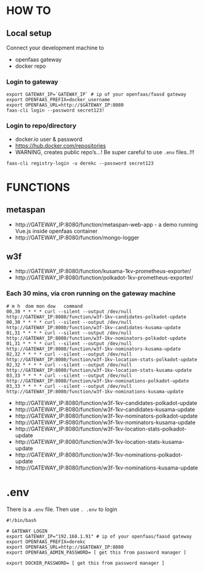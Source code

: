 
# HOW TO

## Local setup

Connect your development machine to 
- openfaas gateway
- docker repo

### Login to gateway

```
export GATEWAY_IP=`GATEWAY_IP` # ip of your openfaas/faasd gateway
export OPENFAAS_PREFIX=docker_username
export OPENFAAS_URL=http://$GATEWAY_IP:8080
faas-cli login --password secret123!
```

### Login to repo/directory

- docker.io user & password
- https://hub.docker.com/repositories
- WARNING, creates public repo’s…! Be super careful to use `.env` files..!!!

`faas-cli registry-login -u derekc --password secret123`

# FUNCTIONS

## metaspan

- http://GATEWAY_IP:8080/function/metaspan-web-app - a demo running Vue.js inside openfaas container
- http://GATEWAY_IP:8080/function/mongo-logger


## w3f

- http://GATEWAY_IP:8080/function/kusama-1kv-prometheus-exporter/<stash>
- http://GATEWAY_IP:8080/function/polkadot-1kv-prometheus-exporter/<stash>

### Each 30 mins, via cron running on the gateway machine

```
# m h  dom mon dow   command
00,30 * * * * curl --silent --output /dev/null http://GATEWAY_IP:8080/function/w3f-1kv-candidates-polkadot-update
00,30 * * * * curl --silent --output /dev/null http://GATEWAY_IP:8080/function/w3f-1kv-candidates-kusama-update
01,31 * * * * curl --silent --output /dev/null http://GATEWAY_IP:8080/function/w3f-1kv-nominators-polkadot-update
01,31 * * * * curl --silent --output /dev/null http://GATEWAY_IP:8080/function/w3f-1kv-nominators-kusama-update
02,32 * * * * curl --silent --output /dev/null http://GATEWAY_IP:8080/function/w3f-1kv-location-stats-polkadot-update
02,32 * * * * curl --silent --output /dev/null http://GATEWAY_IP:8080/function/w3f-1kv-location-stats-kusama-update
03,33 * * * * curl --silent --output /dev/null http://GATEWAY_IP:8080/function/w3f-1kv-nominations-polkadot-update
03,33 * * * * curl --silent --output /dev/null http://GATEWAY_IP:8080/function/w3f-1kv-nominations-kusama-update
```

- http://GATEWAY_IP:8080/function/w3f-1kv-candidates-polkadot-update
- http://GATEWAY_IP:8080/function/w3f-1kv-candidates-kusama-update
- http://GATEWAY_IP:8080/function/w3f-1kv-nominators-polkadot-update
- http://GATEWAY_IP:8080/function/w3f-1kv-nominators-kusama-update
- http://GATEWAY_IP:8080/function/w3f-1kv-location-stats-polkadot-update
- http://GATEWAY_IP:8080/function/w3f-1kv-location-stats-kusama-update
- http://GATEWAY_IP:8080/function/w3f-1kv-nominations-polkadot-update
- http://GATEWAY_IP:8080/function/w3f-1kv-nominations-kusama-update


# .env

There is a `.env` file. 
Then use `. .env` to login

```
#!/bin/bash

# GATEWAY LOGIN
export GATEWAY_IP="192.168.1.91" # ip of your openfaas/faasd gateway
export OPENFAAS_PREFIX=derekc
export OPENFAAS_URL=http://$GATEWAY_IP:8080
export OPENFAAS_ADMIN_PASSWORD= [ get this from password manager ]

export DOCKER_PASSWORD= [ get this from password manager ]

```



